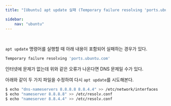 ```yaml
---
title: "[Ubuntu] apt update 실패 (Temporary failure resolving 'ports.ubuntu.com')"

sidebar:
    nav: "ubuntu"
---
```


<br/>

`apt update` 명령어를 실행할 때 아래 내용이 포함되어 실패하는 경우가 있다.

```bash
Temporary failure resolving 'ports.ubuntu.com'
```

인터넷에 문제가 없는데 위와 같은 오류가 나온다면 DNS 문제일 수가 있다.

아래와 같이 두 가지 파일을 수정하여 다시 `apt update`를 시도해본다.

```bash
$ echo "dns-nameservers 8.8.8.8 8.8.4.4" >> /etc/network/interfaces
$ echo "nameserver 8.8.8.8" >> /etc/resolv.conf
$ echo "nameserver 8.8.4.4" >> /etc/resolv.conf
```


<br/>